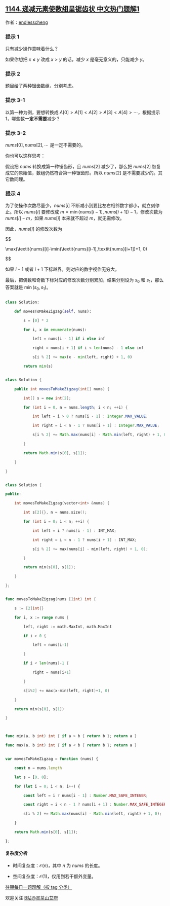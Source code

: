 ## [1144.递减元素使数组呈锯齿状 中文热门题解1](https://leetcode.cn/problems/decrease-elements-to-make-array-zigzag/solutions/100000/mei-you-si-lu-yi-bu-bu-ti-shi-ni-si-kao-cm0h2)

作者：[endlesscheng](https://leetcode.cn/u/endlesscheng)

### 提示 1

只有减少操作意味着什么？

如果你想把 $x\le y$ 改成 $x>y$ 的话，减少 $x$ 是毫无意义的，只能减少 $y$。

### 提示 2

题目给了两种锯齿数组，分别考虑。

### 提示 3-1

以第一种为例，要想转换成 $A[0] > A[1] < A[2] > A[3] < A[4] > \cdots$，根据提示 1，哪些数**一定不需要**减少？

### 提示 3-2

$\textit{nums}[0],\textit{nums}[2],\cdots$ 是一定不需要的。

你也可以这样思考：

假设把 $\textit{nums}$ 转换成第一种锯齿形，且 $\textit{nums}[2]$ 减少了，那么把 $\textit{nums}[2]$ 恢复成它的原始值，数组仍然符合第一种锯齿形。所以 $\textit{nums}[2]$ 是不需要减少的。其它数同理。

### 提示 4

为了使操作次数尽量少，$\textit{nums}[i]$ 不断减小到要比左右相邻数字都小，就立刻停止。所以 $\textit{nums}[i]$ 要修改成 $m=\min(\textit{nums}[i-1],\textit{nums}[i+1])-1$，修改次数为 $\textit{nums}[i]-m$，如果 $\textit{nums}[i]$ 本来就不超过 $m$，就无需修改。

因此，$\textit{nums}[i]$ 的修改次数为

$$
\max(\textit{nums}[i]-\min(\textit{nums}[i-1],\textit{nums}[i+1])+1, 0)
$$

如果 $i-1$ 或者 $i+1$ 下标越界，则对应的数字视作无穷大。

最后，把偶数和奇数下标对应的修改次数分别累加，结果分别设为 $s_0$ 和 $s_1$，那么答案就是 $\min(s_0,s_1)$。

```py [sol1-Python3]
class Solution:
    def movesToMakeZigzag(self, nums):
        s = [0] * 2
        for i, x in enumerate(nums):
            left = nums[i - 1] if i else inf
            right = nums[i + 1] if i < len(nums) - 1 else inf
            s[i % 2] += max(x - min(left, right) + 1, 0)
        return min(s)
```

```java [sol1-Java]
class Solution {
    public int movesToMakeZigzag(int[] nums) {
        int[] s = new int[2];
        for (int i = 0, n = nums.length; i < n; ++i) {
            int left = i > 0 ? nums[i - 1] : Integer.MAX_VALUE;
            int right = i < n - 1 ? nums[i + 1] : Integer.MAX_VALUE;
            s[i % 2] += Math.max(nums[i] - Math.min(left, right) + 1, 0);
        }
        return Math.min(s[0], s[1]);
    }
}
```

```cpp [sol1-C++]
class Solution {
public:
    int movesToMakeZigzag(vector<int> &nums) {
        int s[2]{}, n = nums.size();
        for (int i = 0; i < n; ++i) {
            int left = i ? nums[i - 1] : INT_MAX;
            int right = i < n - 1 ? nums[i + 1] : INT_MAX;
            s[i % 2] += max(nums[i] - min(left, right) + 1, 0);
        }
        return min(s[0], s[1]);
    }
};
```

```go [sol1-Go]
func movesToMakeZigzag(nums []int) int {
    s := [2]int{}
    for i, x := range nums {
        left, right := math.MaxInt, math.MaxInt
        if i > 0 {
            left = nums[i-1]
        }
        if i < len(nums)-1 {
            right = nums[i+1]
        }
        s[i%2] += max(x-min(left, right)+1, 0)
    }
    return min(s[0], s[1])
}

func min(a, b int) int { if a > b { return b }; return a }
func max(a, b int) int { if a < b { return b }; return a }
```

```js [sol1-JavaScript]
var movesToMakeZigzag = function (nums) {
    const n = nums.length
    let s = [0, 0];
    for (let i = 0; i < n; i++) {
        const left = i ? nums[i - 1] : Number.MAX_SAFE_INTEGER;
        const right = i < n - 1 ? nums[i + 1] : Number.MAX_SAFE_INTEGER;
        s[i % 2] += Math.max(nums[i] - Math.min(left, right) + 1, 0);
    }
    return Math.min(s[0], s[1]);
};
```

#### 复杂度分析

- 时间复杂度：$\mathcal{O}(n)$，其中 $n$ 为 $\textit{nums}$ 的长度。
- 空间复杂度：$\mathcal{O}(1)$，仅用到若干额外变量。

[往期每日一题题解（按 tag 分类）](https://github.com/EndlessCheng/codeforces-go/blob/master/leetcode/SOLUTIONS.md)

欢迎关注 [B站@灵茶山艾府](https://space.bilibili.com/206214)
